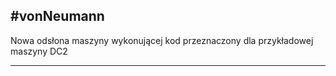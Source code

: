#vonNeumann
---
Nowa odsłona maszyny wykonującej kod przeznaczony dla przykładowej maszyny DC2

---
